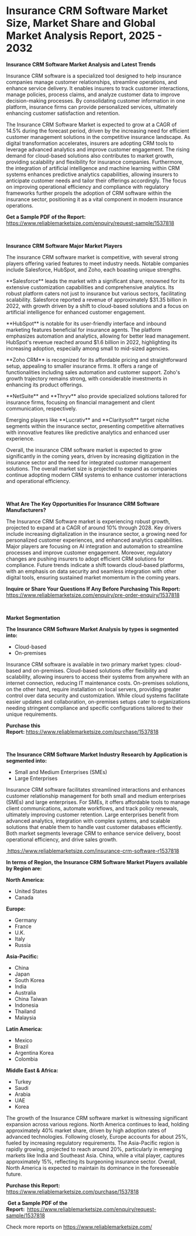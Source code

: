 <p><h1>Insurance CRM Software Market Size, Market Share and Global Market Analysis Report, 2025 - 2032</h1></p><p><strong>Insurance CRM Software Market Analysis and Latest Trends</strong></p>
<p><p>Insurance CRM software is a specialized tool designed to help insurance companies manage customer relationships, streamline operations, and enhance service delivery. It enables insurers to track customer interactions, manage policies, process claims, and analyze customer data to improve decision-making processes. By consolidating customer information in one platform, insurance firms can provide personalized services, ultimately enhancing customer satisfaction and retention.</p><p>The Insurance CRM Software Market is expected to grow at a CAGR of 14.5% during the forecast period, driven by the increasing need for efficient customer management solutions in the competitive insurance landscape. As digital transformation accelerates, insurers are adopting CRM tools to leverage advanced analytics and improve customer engagement. The rising demand for cloud-based solutions also contributes to market growth, providing scalability and flexibility for insurance companies. Furthermore, the integration of artificial intelligence and machine learning within CRM systems enhances predictive analytics capabilities, allowing insurers to anticipate customer needs and tailor their offerings accordingly. The focus on improving operational efficiency and compliance with regulatory frameworks further propels the adoption of CRM software within the insurance sector, positioning it as a vital component in modern insurance operations.</p></p>
<p><strong>Get a Sample PDF of the Report:&nbsp;</strong> <a href="https://www.reliablemarketsize.com/enquiry/request-sample/1537818?utm_campaign=3248&utm_medium=2&utm_source=Github&utm_content=ia&utm_term=10032025&utm_id=insurance-crm-software">https://www.reliablemarketsize.com/enquiry/request-sample/1537818</a></p>
<p>&nbsp;</p>
<p><strong>Insurance CRM Software Major Market Players</strong></p>
<p><p>The insurance CRM software market is competitive, with several strong players offering varied features to meet industry needs. Notable companies include Salesforce, HubSpot, and Zoho, each boasting unique strengths.</p><p>**Salesforce** leads the market with a significant share, renowned for its extensive customization capabilities and comprehensive analytics. Its robust platform caters not just to insurance but various sectors, facilitating scalability. Salesforce reported a revenue of approximately $31.35 billion in 2022, with growth driven by a shift to cloud-based solutions and a focus on artificial intelligence for enhanced customer engagement.</p><p>**HubSpot** is notable for its user-friendly interface and inbound marketing features beneficial for insurance agents. The platform emphasizes automation and analytics, allowing for better lead management. HubSpot's revenue reached around $1.6 billion in 2022, highlighting its increasing adoption, especially among small to mid-sized agencies.</p><p>**Zoho CRM** is recognized for its affordable pricing and straightforward setup, appealing to smaller insurance firms. It offers a range of functionalities including sales automation and customer support. Zoho's growth trajectory remains strong, with considerable investments in enhancing its product offerings.</p><p>**NetSuite** and **Thryv** also provide specialized solutions tailored for insurance firms, focusing on financial management and client communication, respectively. </p><p>Emerging players like **Lucrativ** and **Claritysoft** target niche segments within the insurance sector, presenting competitive alternatives with innovative features like predictive analytics and enhanced user experience.</p><p>Overall, the insurance CRM software market is expected to grow significantly in the coming years, driven by increasing digitization in the insurance sector and the need for integrated customer management solutions. The overall market size is projected to expand as companies continue adopting modern CRM systems to enhance customer interactions and operational efficiency.</p></p>
<p>&nbsp;</p>
<p><strong>What Are The Key Opportunities For Insurance CRM Software Manufacturers?</strong></p>
<p><p>The Insurance CRM Software market is experiencing robust growth, projected to expand at a CAGR of around 10% through 2028. Key drivers include increasing digitalization in the insurance sector, a growing need for personalized customer experiences, and enhanced analytics capabilities. Major players are focusing on AI integration and automation to streamline processes and improve customer engagement. Moreover, regulatory changes are pushing insurers to adopt efficient CRM solutions for compliance. Future trends indicate a shift towards cloud-based platforms, with an emphasis on data security and seamless integration with other digital tools, ensuring sustained market momentum in the coming years.</p></p>
<p><strong>Inquire or Share Your Questions If Any Before Purchasing This Report:</strong> <a href="https://www.reliablemarketsize.com/enquiry/pre-order-enquiry/1537818?utm_campaign=3248&utm_medium=2&utm_source=Github&utm_content=ia&utm_term=10032025&utm_id=insurance-crm-software">https://www.reliablemarketsize.com/enquiry/pre-order-enquiry/1537818</a></p>
<p>&nbsp;</p>
<p><strong>Market Segmentation</strong></p>
<p><strong>The Insurance CRM Software Market Analysis by types is segmented into:</strong></p>
<p><ul><li>Cloud-based</li><li>On-premises</li></ul></p>
<p><p>Insurance CRM software is available in two primary market types: cloud-based and on-premises. Cloud-based solutions offer flexibility and scalability, allowing insurers to access their systems from anywhere with an internet connection, reducing IT maintenance costs. On-premises solutions, on the other hand, require installation on local servers, providing greater control over data security and customization. While cloud systems facilitate easier updates and collaboration, on-premises setups cater to organizations needing stringent compliance and specific configurations tailored to their unique requirements.</p></p>
<p><strong>Purchase this Report:&nbsp;</strong><a href="https://www.reliablemarketsize.com/purchase/1537818?utm_campaign=3248&utm_medium=2&utm_source=Github&utm_content=ia&utm_term=10032025&utm_id=insurance-crm-software">https://www.reliablemarketsize.com/purchase/1537818</a></p>
<p>&nbsp;</p>
<p><strong>The Insurance CRM Software Market Industry Research by Application is segmented into:</strong></p>
<p><ul><li>Small and Medium Enterprises (SMEs)</li><li>Large Enterprises</li></ul></p>
<p><p>Insurance CRM software facilitates streamlined interactions and enhances customer relationship management for both small and medium enterprises (SMEs) and large enterprises. For SMEs, it offers affordable tools to manage client communications, automate workflows, and track policy renewals, ultimately improving customer retention. Large enterprises benefit from advanced analytics, integration with complex systems, and scalable solutions that enable them to handle vast customer databases efficiently. Both market segments leverage CRM to enhance service delivery, boost operational efficiency, and drive sales growth.</p></p>
<p><a href="https://www.reliablemarketsize.com/insurance-crm-software-r1537818?utm_campaign=3248&utm_medium=2&utm_source=Github&utm_content=ia&utm_term=10032025&utm_id=insurance-crm-software">&nbsp;https://www.reliablemarketsize.com/insurance-crm-software-r1537818</a></p>
<p><strong>In terms of Region, the Insurance CRM Software Market Players available by Region are:</strong></p>
<p>
    <p> <strong> North America: </strong>
        <ul>
            <li>United States</li>
            <li>Canada</li>
        </ul>
        </p> 
    <p> <strong> Europe: </strong>
        <ul>
            <li>Germany</li>
            <li>France</li>
            <li>U.K.</li>
            <li>Italy</li>
            <li>Russia</li>
        </ul>
        </p> 
    <p> <strong> Asia-Pacific: </strong>
        <ul>
            <li>China</li>
            <li>Japan</li>
            <li>South Korea</li>
            <li>India</li>
            <li>Australia</li>
            <li>China Taiwan</li>
            <li>Indonesia</li>
            <li>Thailand</li>
            <li>Malaysia</li>
        </ul>
        </p> 
    <p> <strong> Latin America: </strong>
        <ul>
            <li>Mexico</li>
            <li>Brazil</li>
            <li>Argentina Korea</li>
            <li>Colombia</li>
        </ul>
        </p> 
    <p> <strong> Middle East & Africa: </strong>
        <ul>
            <li>Turkey</li>
            <li>Saudi</li>
            <li>Arabia</li>
            <li>UAE</li>
            <li>Korea</li>
        </ul>
    </p>
    </p>
<p><p>The growth of the Insurance CRM software market is witnessing significant expansion across various regions. North America continues to lead, holding approximately 40% market share, driven by high adoption rates of advanced technologies. Following closely, Europe accounts for about 25%, fueled by increasing regulatory requirements. The Asia-Pacific region is rapidly growing, projected to reach around 20%, particularly in emerging markets like India and Southeast Asia. China, while a vital player, captures approximately 15%, reflecting its burgeoning insurance sector. Overall, North America is expected to maintain its dominance in the foreseeable future.</p></p>
<p><strong>Purchase this Report: </strong><a href="https://www.reliablemarketsize.com/purchase/1537818?utm_campaign=3248&utm_medium=2&utm_source=Github&utm_content=ia&utm_term=10032025&utm_id=insurance-crm-software">https://www.reliablemarketsize.com/purchase/1537818</a></p>
<p>&nbsp;<strong>Get a Sample PDF of the Report:&nbsp;&nbsp;</strong><a href="https://www.reliablemarketsize.com/enquiry/request-sample/1537818?utm_campaign=3248&utm_medium=2&utm_source=Github&utm_content=ia&utm_term=10032025&utm_id=insurance-crm-software">https://www.reliablemarketsize.com/enquiry/request-sample/1537818</a></p>
<p><strong></strong></p>
<p>Check more reports on <a href="https://www.reliablemarketsize.com/?utm_campaign=3248&utm_medium=2&utm_source=Github&utm_content=ia&utm_term=10032025&utm_id=insurance-crm-software">https://www.reliablemarketsize.com/</a></p>